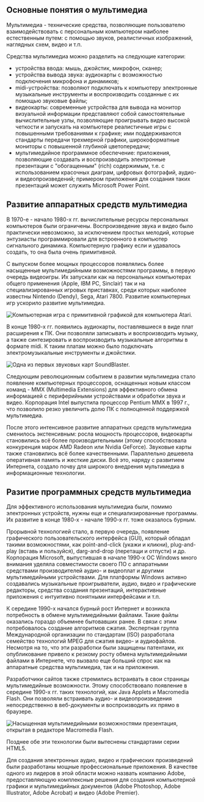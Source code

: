## Основные понятия о мультимедиа

Мультимедиа - технические средства, позволяющие пользователю взаимодействовать  с персональным компьютером наиболее естественным путем: с помощью звуков, реалистичных изображений, наглядных схем, видео и т.п.  

Средства мультимедиа можно разделить на следующие категории:

* устройства ввода: мышь, джойстик, микрофон, сканер;
* устройства вывода звука:  аудиокарты с возможностью подключения микрофона и динамиков;
* midi-устройства: позволяют подключать к компьютеру электронные музыкальные инструменты и воспроизводить созданные с их помощью звуковые файлы;
* видеокарты: современные устройства для вывода на монитор визуальной информации представляют собой самостоятельные вычислительные узлы, позволяющие проигрывать видео высокой четкости и запускать на компьютере реалистичные игры с повышенными требованиями к графике; ими поддерживаются стандарты передачи трехмерной графики, широкоформатные мониторы с повышенной глубиной цветопередачи;
* мультимедийное программное обеспечение: приложения, позволяющие создавать и воспроизводить электронные презентации с "обогащенным" (rich) содержимым, т.е. с использованием красочных диаграм, цифровых фотографий, аудио- и видеопроизведений; примером приложения для создания таких презентаций может служить Microsoft Power Point.

## Развитие аппаратных средств мультимедиа

В 1970-е - начало 1980-х гг. вычислительные ресурсы персональных компьютеров были ограничены. Воспроизведение звука и видео было практически невозможно, за исключением простых мелодий, которые энтузиасты программировали для  встроенного в компьютер сигнального динамика. Компьютерную графику если и удавалось создать, то она была очень примитивной.

С выпуском более мощных процессоров появлялись более насыщенные мультимедийными возможностями программы, в первую очередь видеоигры. Их запускали как на персональных компьютерах общего применения (Apple, IBM PC, Sinclair) так и на  специализированных игровых приставках, среди которых наиболее известны Nintendo (Dendy), Sega, Atari 7800. Развитие компьютерных игр ускорило  развитие мультимедиа.

![Компьютерная игра с примитивной графикой для компьютера Atari.](https://a24.biz/assets/files/handbook/images/dd/49/dd49338484c0ec16970b4451f33c43a7)

В конце 1980-х гг. появились аудиокарты, поставлявшиеся в виде плат расширения к  ПК. Они позволяли записывать и воспроизводить музыку, а также синтезировать и воспроизводить музыкальные алгоритмы в формате midi. К таким платам можно было подключать электромузыкальные инструменты и джойстики.

![Одна из первых звуковых карт SoundBlaster.](https://a24.biz/assets/files/handbook/images/f0/de/f0deeda2c2c2b20ae30f0dd633e316b4)

Следующим революционным событием в развитии мультимедиа стало появление  компьютерных процессоров, оснащенных новым классом команд - MMX (Multimedia Extensions) для эффективного обмена информацией с периферийными  устройствами и обработки звука и видео. Корпорация Intel выпустила процессор Pentium MMX в 1997 г., что позволило резко увеличить долю ПК с полноценной поддержкой мультимедиа.

После этого интенсивное развитие аппаратных средств мультимедиа сменилось экстенсивным: росла мощность процессоров, видеокарты становились всё более производительными (этому способствовала конкуренция марок AMD Radeon или Nvidia GeForce). Звуковые карты также становились всё более качественными. Параллельно дешевела оперативная память и жесткие диски. Всё это, наряду с развитием Интернета, создало почву для широкого внедрения мультимедиа в информационные технологии.

## Разитие программных средств мультимедиа

Для эффективного использования мультимедиа были, помимо электронных устройств, нужны еще и специализированные программы. Их развитие в конце 1980-х - начале 1990-х гг. тоже оказалось бурным. 

Прорывной технологией стало, в первую очередь, появление графического пользовательского интерфейса (GUI), который обладал такими возможностями, как point-and-click (укажи и кликни), plug-and-play (вставь и пользуйся), darg-and-drop (перетащи и отпусти) и др. Корпорация  Microsoft, выпустившая в начале 1990-х ОС Windows много внимания уделяла совместимости своего ПО с аппаратными  средствами производителей аудио- и видеоплат и другими мультимедийными устройствами. Для платформы Windows активно создавались музыкальные проигрыватели,  аудио, видео и графические редакторы, средства создания презентаций, интерактивные приложения с интуитивно понятными интерфейсами и т.п. 

К середине 1990-х начался бурный рост Интернет и возникла потребность в обмене мультимедийными файлами. Такие файлы  оказались гораздо объемнее бытовавших ранее. В связи с этим  потребовалось создание алгоритмов сжатия. Экспертная группа Международной организации по стандартам (ISO) разработала семейство технологий MPEG для сжатия видео- и аудиофайлов. Несмотря на то, что эти разработки были защищены патентами, их опубликование привело к резкому росту обмена мультимедийными файлами в Интернете, что вызвало еще больший спрос как на аппаратные средства мультимедиа, так и на приложения.

Разработчики сайтов также стремились встраивать в свои страницы мультимедийные возможности. Этому способствовало появление в середине 1990-х гг. таких технологий, как Java Applets и Macromedia Flash. Они позволяли встраивать аудио- и видеопроизведения непосредственно в веб-документы и воспроизводить их прямо в браузере. 

![Насыщенная мультимедийными возможностями презентация, открытая в редакторе Macromedia Flash.](https://a24.biz/assets/files/handbook/images/40/d2/40d2f875c77696366d9fe876e156196f)

Позднее обе эти технологии были вытеснены стандартами серии HTML5.

Для создания электронных аудио, видео и графических произведений были разработаны мощные профессиональные приложения. В качестве одного из лидеров  в этой области можно назвать компанию Adobe, предоставляющую комплексные решения для создания компьютерной графики и мультимедийных документов (Adobe Photoshop, Adobe Illustrator, Adobe Acrobat) и видео (Adobe Premier). 
